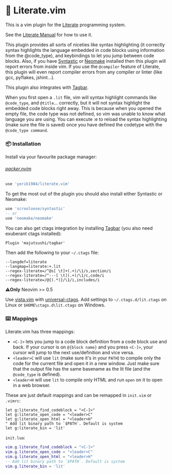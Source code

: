 # 🎉 Literate.vim

This is a vim plugin for the [Literate](https://github.com/zyedidia/Literate) programming system.

See the [Literate Manual](http://literate.zbyedidia.webfactional.com/manual.php#vim-plugin) for how to use it.

This plugin provides all sorts of niceties like syntax highlighting (it correctly syntax highlights the language embedded in code blocks using information from the @code_type), and keybindings to let you jump between code blocks. Also, if you have [Syntastic](https://github.com/scrooloose/syntastic) or [Neomake](https://github.com/neomake/neomake) installed then this plugin will report errors from inside vim. If you use the `@compiler` feature of Literate, this plugin will even report compiler errors from any compiler or linter (like gcc, pyflakes, jshint...).

This plugin also integrates with [Tagbar](https://github.com/majutsushi/tagbar).

When you first open a `.lit` file, vim will syntax highlight commands like `@code_type`, and `@title`... correctly, but it will not syntax highlight the embedded code blocks right away. This is because when you opened the empty file, the code type was not defined, so vim was unable to know what language you are using. You can execute :e to reload the syntax highlighting (make sure the file is saved) once you have defined the codetype with the `@code_type command`.

### 📦 Installation

Install via your favourite package manager:
###### [packer.nvim](https://github.com/wbthomason/packer.nvim)
```lua
use 'yorik1984/literate.vim'
```
To get the most out of the plugin you should also install either Syntastic or Neomake: 

```lua
use 'scrooloose/syntastic'
-- or
use 'neomake/neomake'
```

You can also get ctags integration by installing [Tagbar](https://github.com/majutsushi/tagbar) (you also need exuberant ctags installed):
```vimL
Plugin 'majutsushi/tagbar'
```

Then add the following to your `~/.ctags` file:
```
--langdef=literate
--langmap=literate:+.lit
--regex-literate=/^@s[ \t]+(.+)/\1/s,section/i
--regex-literate=/^---[ \t](.+)/\1/c,code/i
--regex-literate=/@{(.*)}/\1/i,includes/i
```
⚠️**Only** Neovim >= 0.5

Use [vista.vim](https://github.com/liuchengxu/vista.vim) with [universal-ctags](https://github.com/universal-ctags/ctags).
Add settings to `~/.ctags.d/lit.ctags` on Linux or `$HOME\ctags.d\lit.ctags` on Windows.


### ⌨️ Mappings

Literate.vim has three mappings:

* `<C-]>` lets you jump to a code block definition from a code block use and back. If your cursor is on `@{block name}` and you press `<C-]>`, your cursor will jump to the next use/definition and vice versa.
* `<leader>C` will use `lit` (make sure it's in your `PATH`) to compile only the code for the current file and open it in a new window. Just make sure that the output file has the same basename as the lit file (and the `@code_type` is defined).
* `<leader>H` will use `lit` to compile only HTML and run `open` on it to open in a web browser.

These are just default mappings and can be remapped in
`init.vim` or `.vimrc`:
```vimL
let g:literate_find_codeblock = "<C-]>"
let g:literate_open_code = "<leader>C"
let g:literate_open_html = "<leader>H"
" Add lit binary path to `$PATH`. Default is system
let g:literate_bin = 'lit'
```
`init.lua`:
```lua
vim.g.literate_find_codeblock = "<C-]>"
vim.g.literate_open_code = "<leader>C"
vim.g.literate_open_html = "<leader>H"
-- Add lit binary path to `$PATH`. Default is system
vim.g.literate_bin = 'lit'
```

